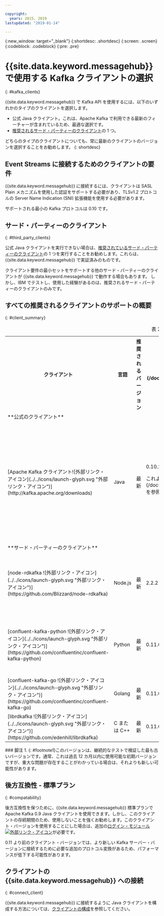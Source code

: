 ```yaml
---

copyright:
  years: 2015, 2019
lastupdated: "2019-01-14"

---
```


{:new_window: target="_blank"}
{:shortdesc: .shortdesc}
{:screen: .screen}
{:codeblock: .codeblock}
{:pre: .pre}

# {{site.data.keyword.messagehub}} で使用する Kafka クライアントの選択
{: #kafka_clients}

{{site.data.keyword.messagehub}} で Kafka API を使用するには、以下のいずれかのタイプのクライアントを選択します。

* 公式 Java クライアント。これは、Apache Kafka で利用できる最新のフィーチャーが含まれているため、最適な選択です。
* [推奨されるサード・パーティーのクライアント](/docs/services/EventStreams/eventstreams062.html#clients_table)の 1 つ。

どちらのタイプのクライアントについても、常に最新のクライアントのバージョンを選択することをお勧めします。
{: shortdesc}

## Event Streams に接続するためのクライアントの要件

{{site.data.keyword.messagehub}} に接続するには、クライアントは SASL Plain メカニズムを使用した認証をサポートする必要があり、TLSv1.2 プロトコルの Server Name Indication (SNI) 拡張機能を使用する必要があります。

サポートされる最小の Kafka プロトコルは 0.10 です。

<!--
## Support summary for the official Apache Kafka client (Java)

<table>
    <caption>Table 1. Kafka client support in Standard and Enterprise plans</caption>
      <tr>
	        <th></th>
		    <th>Standard and Enterprise Plans</th>
		    <th></th>
        </tr>
	  		<tr>
			<td>**Kafka version on cluster**</td>
			<td>Kafka 1.1</td>
		</tr>
	  		<tr>
			<td>**Supported client versions**</td>
			<td>Kafka 1.1, or later</td>
		</tr>
			<td>**Authentication requirements**</td>
			<td>Client must support authentication using the SASL Plain mechanism and use the Server Name Indication (SNI) extension to the TLSv1.2 protocol</td>
		</tr>

</table>
-->
	
## サード・パーティーのクライアント
{: #third_party_clients}

公式 Java クライアントを実行できない場合は、[推奨されているサード・パーティーのクライアント](/docs/services/EventStreams/eventstreams062.html#clients_table)の 1 つを実行することをお勧めします。これらは、{{site.data.keyword.messagehub}} で実証済みのものです。 

クライアント要件の最小セットをサポートする他のサード・パーティーのクライアントが {{site.data.keyword.messagehub}} で動作する場合もあります。 しかし、IBM でテストし、使用した経験があるのは、推奨されるサード・パーティーのクライアントのみです。

## すべての推奨されるクライアントのサポートの概要
{: #client_summary}

<table id="clients_table">
    <caption>表 2. クライアントのサポートの概要</caption>
      <tr>
		    <th>クライアント</th>
		    <th>言語</th>
			<th>推奨されるバージョン</th>
		    <th>サポートされる最小バージョン [<sup>1</sup>](/docs/services/EventStreams/eventstreams062.html#footnote1)</th>
			<th>サンプルのリンク先</th>
        </tr>
			<tr>
			<td colspan="3">**公式のクライアント**</td>
			</tr>
	  		<tr>
			<td>[Apache Kafka クライアント![外部リンク・アイコン](../../icons/launch-glyph.svg "外部リンク・アイコン")](http://kafka.apache.org/downloads)</td>
			<td>Java</td>
			<td>最新</td>
			<td>0.10.2 <p> これよりも古いクライアントについて詳しくは、[後方互換性](/docs/services/EventStreams/eventstreams062.html#compatability)を参照してください。</p></td>
			<td>[ Java コンソール・サンプル ![外部リンク・アイコン](../../icons/launch-glyph.svg "外部リンク・アイコン")](https://github.com/ibm-messaging/event-streams-samples/tree/master/kafka-java-console-sample)<br/>
			[Liberty サンプル ![外部リンク・アイコン](../../icons/launch-glyph.svg "外部リンク・アイコン")](https://github.com/ibm-messaging/event-streams-samples/tree/master/kafka-java-liberty-sample)
			</td>
			</tr>
			<tr>
			<td colspan="3">**サード・パーティーのクライアント**</td>
			</tr>
	  		<tr>
			<td>[node-rdkafka ![外部リンク・アイコン](../../icons/launch-glyph.svg "外部リンク・アイコン")](https://github.com/Blizzard/node-rdkafka)</td>
			<td>Node.js</td>
			<td>最新</td>
			<td>2.2.2</td>
			<td>[Node.js サンプル ![外部リンク・アイコン](../../icons/launch-glyph.svg "外部リンク・アイコン")](https://github.com/ibm-messaging/event-streams-samples/tree/master/kafka-nodejs-console-sample)</td>
		</tr>
		<tr>
			<td>[confluent-kafka-python ![外部リンク・アイコン](../../icons/launch-glyph.svg "外部リンク・アイコン")](https://github.com/confluentinc/confluent-kafka-python)</td>
			<td>Python</td>
			<td>最新</td>
			<td>0.11.0</td>
			<td>[Kafka Python サンプル ![外部リンク・アイコン](../../icons/launch-glyph.svg "外部リンク・アイコン")](https://github.com/ibm-messaging/event-streams-samples/tree/master/kafka-python-console-sample)</td>
		</tr>
		<tr>
			<td>[confluent-kafka-go ![外部リンク・アイコン](../../icons/launch-glyph.svg "外部リンク・アイコン")](https://github.com/confluentinc/confluent-kafka-go)</td>
			<td>Golang</td>
			<td>最新</td>
			<td>0.11.0</td>
			<td></td>
		</tr>
		<tr>
			<td>[librdkafka ![外部リンク・アイコン](../../icons/launch-glyph.svg "外部リンク・アイコン")](https://github.com/edenhill/librdkafka)</td>
			<td>C または C++</td>
			<td>最新</td>
			<td>0.11.0</td>
			<td></td>
		</tr>

</table>
### 脚注
1. {: #footnote1}このバージョンは、継続的なテストで検証した最も古いバージョンです。通常、これは過去 12 カ月以内に使用可能な初期バージョンですが、重大な問題が存在することがわかっている場合は、それよりも新しい可能性があります。

## 後方互換性 - 標準プラン
{: #compatability}

後方互換性を保つために、{{site.data.keyword.messagehub}} 標準プランで Apache Kafka 0.9 Java クライアントを使用できます。しかし、このクライアントの存続期間のため、使用しないことを強くお勧めします。このクライアント・バージョンを使用することにした場合は、追加の[ログイン・モジュール ![外部リンク・アイコン](../../icons/launch-glyph.svg "外部リンク・アイコン")](https://github.com/ibm-messaging/event-streams-samples/tree/master/kafka-0.9/message-hub-login-library)が必要です。

0.11 より前のクライアント・バージョンでは、より新しい Kafka サーバー・バージョンに接続するために必要な追加のプロトコル変換があるため、パフォーマンスが低下する可能性があります。

<!--
## Unsupported clients

The following clients are not supported by {{site.data.keyword.messagehub}}:

### kafka-node
The kafka-node client does not fully support SASL authentication with the PLAIN mechanism so cannot currently be used with {{site.data.keyword.messagehub}}.


### no-kafka 
The no-kafka client does not fully support SASL authentication with the PLAIN mechanism so cannot currently be used with {{site.data.keyword.messagehub}}.

-->

## クライアントの {{site.data.keyword.messagehub}} への接続
{: #connect_client}

{{site.data.keyword.messagehub}} に接続するように Java クライアントを構成する方法については、[クライアントの構成](/docs/services/EventStreams/eventstreams063.html)を参照してください。












